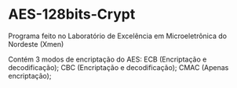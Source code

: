 # AES-128bits-Crypt
Programa feito no Laboratório de Excelência em Microeletrônica do Nordeste (Xmen)

Contém 3 modos de encriptação do AES:
ECB (Encriptação e decodificação);
CBC (Encriptação e decodificação);
CMAC (Apenas encriptação);
